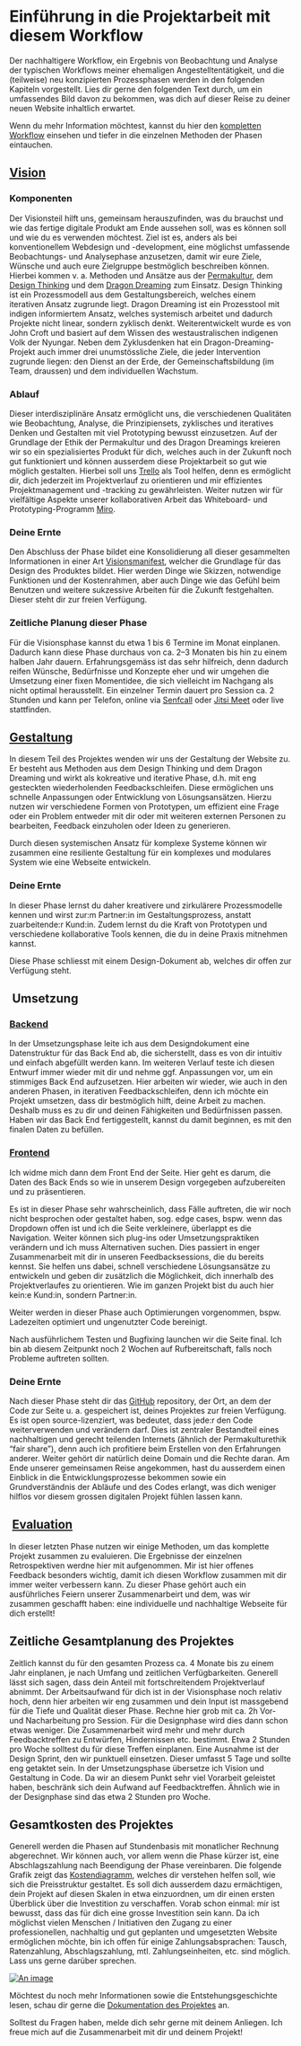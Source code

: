 # Einführung in die Projektarbeit mit diesem Workflow

Der nachhaltigere Workflow, ein Ergebnis von Beobachtung und Analyse der typischen Workflows meiner ehemaligen Angestelltentätigkeit, und die (teilweise) neu konzipierten Prozessphasen werden in den folgenden Kapiteln vorgestellt. Lies dir gerne den folgenden Text durch, um ein umfassendes Bild davon zu bekommen, was dich auf dieser Reise zu deiner neuen Website inhaltlich erwartet.

Wenn du mehr Information möchtest, kannst du hier den [kompletten Workflow](https://trello.com/w/userworkspaceaa1c57b2e62ef5488e9680dea9d99fce) einsehen und tiefer in die einzelnen Methoden der Phasen eintauchen.

## [Vision](https://trello.com/b/DQbLT8JS/vision)

### Komponenten

Der Visionsteil hilft uns, gemeinsam herauszufinden, was du brauchst und wie das fertige digitale Produkt am Ende aussehen soll, was es können soll und wie du es verwenden möchtest. Ziel ist es, anders als bei konventionellem Webdesign und -development, eine möglichst umfassende Beobachtungs- und Analysephase anzusetzen, damit wir eure Ziele, Wünsche und auch eure Zielgruppe bestmöglich beschreiben können. Hierbei kommen v. a. Methoden und Ansätze aus der [Permakultur](https://www.permakultur.de/was-ist-permakultur), dem [Design Thinking](https://www.interaction-design.org/literature/topics/design-thinking) und dem [Dragon Dreaming](https://dragondreaming.org/) zum Einsatz. Design Thinking ist ein Prozessmodell aus dem Gestaltungsbereich, welches einem iterativen Ansatz zugrunde liegt. Dragon Dreaming ist ein Prozesstool mit indigen informiertem Ansatz, welches systemisch arbeitet und dadurch Projekte nicht linear, sondern zyklisch denkt. Weiterentwickelt wurde es von John Croft und basiert auf dem Wissen des westaustralischen indigenen Volk der Nyungar. Neben dem Zyklusdenken hat ein Dragon-Dreaming-Projekt auch immer drei unumstössliche Ziele, die jeder Intervention zugrunde liegen: den Dienst an der Erde, der Gemeinschaftsbildung (im Team, draussen) und dem individuellen Wachstum.

### Ablauf

Dieser interdisziplinäre Ansatz ermöglicht uns, die verschiedenen Qualitäten wie Beobachtung, Analyse, die Prinzipiensets, zyklisches und iteratives Denken und Gestalten mit viel Prototyping bewusst einzusetzen. Auf der Grundlage der Ethik der Permakultur und des Dragon Dreamings kreieren wir so ein spezialisiertes Produkt für dich, welches auch in der Zukunft noch gut funktioniert und können ausserdem diese Projektarbeit so gut wie möglich gestalten. Hierbei soll uns [Trello](https://trello.com/) als Tool helfen, denn es ermöglicht dir, dich jederzeit im Projektverlauf zu orientieren und mir effizientes Projektmanagement und -tracking zu gewährleisten. Weiter nutzen wir für vielfältige Aspekte unserer kollaborativen Arbeit das Whiteboard- und Prototyping-Programm [Miro](https://miro.com/).
<!-- 
Konkret werden wir in der Visionsphase viele Fragen wie bspw. das [Initial Interview](../../workflow/detailed/vision.md#initial-interview) oder die [9 Ways Of Observation](../../workflow/detailed/vision.md#9-ways-of-observation) durcharbeiten, aber auch träumerisch und maximalplanerisch mit dem [Traumkreis](../../workflow/detailed/vision.md#traumkreis) und den [Traumskizzen](../../workflow/detailed/vision.md#traumskizzen) erkunden, was denn abseits der Ratio so möglich sein kann. Hieraus werden wir dann eine starke [Vision](../../workflow/detailed/vision.md#vision) kreieren, die uns als Nordstern während unserer gemeinsamen Zusammenarbeit dient und uns immer wieder zu dem zurückführt was dir wichtig ist, sollten wir mal zu sehr im Detail gefangen sein.  -->

### Deine Ernte

Den Abschluss der Phase bildet eine Konsolidierung all dieser gesammelten Informationen in einer Art [Visionsmanifest](../../workflow/detailed/vision.md#visionsmanifest), welcher die Grundlage für das Design des Produktes bildet. Hier werden Dinge wie Skizzen, notwendige Funktionen und der Kostenrahmen, aber auch Dinge wie das Gefühl beim Benutzen und weitere sukzessive Arbeiten für die Zukunft festgehalten. Dieser steht dir zur freien Verfügung.

<!-- Generell sind die verschiedenen Karten chronologisch angeordnet, d. h., kommen auch ungefähr nacheinander zum Einsatz. Allerdings kann es auch einige Methoden und Interventionen im Backlog geben, die wir vielleicht nie oder erst später / früher brauchen. Das kommt ganz auf deinen / euren Prozess an. Betrachte(t) sie einfach als eine Art Werkzeugkoffer mit Handlungsempfehlung, aus dem wir bei Bedarf das herausnehmen, was uns weiterhilft. Du/ihr bist/seid herzlich dazu eingeladen, hier auch weitere Methoden vorzuschlagen oder anzupassen, wenn dir / euch das hilfreich erscheint. -->

### Zeitliche Planung dieser Phase

Für die Visionsphase kannst du etwa 1 bis 6 Termine im Monat einplanen. Dadurch kann diese Phase durchaus von ca. 2–3 Monaten bis hin zu einem halben Jahr dauern. Erfahrungsgemäss ist das sehr hilfreich, denn dadurch reifen Wünsche, Bedürfnisse und Konzepte eher und wir umgehen die Umsetzung einer fixen Momentidee, die sich vielleicht im Nachgang als nicht optimal herausstellt. Ein einzelner Termin dauert pro Session ca. 2 Stunden und kann per Telefon, online via [Senfcall](https://www.senfcall.de/) oder [Jitsi Meet](https://meet.jit.si/?rCounter=1) oder live stattfinden.

## [Gestaltung](https://trello.com/b/eBY2NCgr)

In diesem Teil des Projektes wenden wir uns der Gestaltung der Website zu. Er besteht aus Methoden aus dem Design Thinking und dem Dragon Dreaming und wirkt als kokreative und iterative Phase, d.h. mit eng gesteckten wiederholenden Feedbackschleifen. Diese ermöglichen uns schnelle Anpassungen oder Entwicklung von Lösungsansätzen. Hierzu nutzen wir verschiedene Formen von Prototypen, um effizient eine Frage oder ein Problem entweder mit dir oder mit weiteren externen Personen zu bearbeiten, Feedback einzuholen oder Ideen zu generieren.

Durch diesen systemischen Ansatz für komplexe Systeme können wir zusammen eine resiliente Gestaltung für ein komplexes und modulares System wie eine Webseite entwickeln.

### Deine Ernte

In dieser Phase lernst du daher kreativere und zirkulärere Prozessmodelle kennen und wirst zur:m Partner:in im Gestaltungsprozess, anstatt zuarbeitende:r Kund:in. Zudem lernst du die Kraft von Prototypen und verschiedene kollaborative Tools kennen, die du in deine Praxis mitnehmen kannst.

Diese Phase schliesst mit einem Design-Dokument ab, welches dir offen zur Verfügung steht.

##  Umsetzung

### [Backend](https://trello.com/b/ygakLN72)

In der Umsetzungsphase leite ich aus dem Designdokument eine Datenstruktur für das Back End ab, die sicherstellt, dass es von dir intuitiv und einfach abgefüllt werden kann. Im weiteren Verlauf teste ich diesen Entwurf immer wieder mit dir und nehme ggf. Anpassungen vor, um ein stimmiges Back End aufzusetzen. Hier arbeiten wir wieder, wie auch in den anderen Phasen, in iterativen Feedbackschleifen, denn ich möchte ein Projekt umsetzen, dass dir bestmöglich hilft, deine Arbeit zu machen. Deshalb muss es zu dir und deinen Fähigkeiten und Bedürfnissen passen. Haben wir das Back End fertiggestellt, kannst du damit beginnen, es mit den finalen Daten zu befüllen.

<!-- werden wir uns als erstes auf einen nachhaltigen Hoster festlegen. Hier unterstütze ich dich bei der Auswahl und der Bestellung oder des Umzugs deiner Domain, der Einrichtung eines Mailaccounts für deine Domain etc. Im nächsten Schritt nehme ich auf Grundlage des Designdokumentes eine https://trello.com/c/iQ7PBJFa/8-strukturelle-analyse  vor, d. h. ich leite ab, welche Datenfelder das Back End braucht, damit es von dir intuitiv und einfach abgefüllt werden kann. Dies passiert in enger Anlehnung an das Design, damit bestmöglich abstrakte Datenbankmasken verhindert werden können und dir klar ist, woran du grade arbeitest.  -->

### [Frontend](https://trello.com/b/IPhgggyv)

Ich widme mich dann dem Front End der Seite. Hier geht es darum, die Daten des Back Ends so wie in unserem Design vorgegeben aufzubereiten und zu präsentieren.

 <!-- Wie auch im Design sind hier echte Beispieldaten von dir wie Texte, Bilder, ggf. Videos, dein Logo, etc. sehr wichtig, um mit echten Daten zu gestalten und zu entwickeln., da Blindtext wie lorem ipsum anders umbricht als unsere Sprache und dadurch das Layout verändern kann. Ausserdem wird für dich einfacher, einen Bezug herzustellen. -->

Es ist in dieser Phase sehr wahrscheinlich, dass Fälle auftreten, die wir noch nicht besprochen oder gestaltet haben, sog. edge cases, bspw. wenn das Dropdown offen ist und ich die Seite verkleinere, überlappt es die Navigation. Weiter können sich plug-ins oder Umsetzungspraktiken verändern und ich muss Alternativen suchen. Dies passiert in enger Zusammenarbeit mit dir in unseren Feedbacksessions, die du bereits kennst. Sie helfen uns dabei, schnell verschiedene Lösungsansätze zu entwickeln und geben dir zusätzlich die Möglichkeit, dich innerhalb des Projektverlaufes zu orientieren. Wie im ganzen Projekt bist du auch hier kein:e Kund:in, sondern Partner:in.

Weiter werden in dieser Phase auch Optimierungen vorgenommen, bspw. Ladezeiten optimiert und ungenutzter Code bereinigt.

Nach ausführlichem Testen und Bugfixing launchen wir die Seite final. Ich bin ab diesem Zeitpunkt noch 2 Wochen auf Rufbereitschaft, falls noch Probleme auftreten sollten.

<!-- Ist die Seite zu ca. 80% umgesetzt, werde ich sie für eine <https://trello.com/c/MGv45kI7/11-interim-evaluation> auf einer Subdomain  (<www.dev.deinedomain.com>) live schalten (deployen), um etwaige bugs, edge cases und Browserinkompatibilitäten direkt feststellen und beheben zu können. In dieser Schlussphase wird sich unsere Zusammenarbeit noch einmal intensivieren, denn je mehr Augenpaare die Seite auf Designabweichungen untersuchen, desto besser. Wenn wir mit dem Ergebnis zufrieden sind, wird sie final live geschaltet, dieses Mal auf <www.deinedomain.com>. Ich bin ab diesem Zeitpunkt noch 2 Wochen sozusagen auf Rufbereitschaft für ein <https://trello.com/c/40R6fXiz/14-bugfixing>, falls noch Probleme auftreten sollten. -->

### Deine Ernte

Nach dieser Phase steht dir das [GitHub](https://github.com/) repository, der Ort, an dem der Code zur Seite u. a. gespeichert ist, deines Projektes zur freien Verfügung. Es ist open source-lizenziert, was bedeutet, dass jede:r den Code weiterverwenden und verändern darf. Dies ist zentraler Bestandteil eines nachhaltigen und gerecht teilenden Internets (ähnlich der Permakulturethik “fair share”), denn auch ich profitiere beim Erstellen von den Erfahrungen anderer. Weiter gehört dir natürlich deine Domain und die Rechte daran. Am Ende unserer gemeinsamen Reise angekommen, hast du ausserdem einen Einblick in die Entwicklungsprozesse bekommen sowie ein Grundverständnis der Abläufe und des Codes erlangt, was dich weniger hilflos vor diesem grossen digitalen Projekt fühlen lassen kann.

##  [Evaluation](https://trello.com/b/Ya21BO5A)

In dieser letzten Phase nutzen wir einige Methoden, um das komplette Projekt zusammen zu evaluieren. Die Ergebnisse der einzelnen Retrospektiven werdne hier mit aufgenommen. Mir ist hier offenes Feedback besonders wichtig, damit ich diesen Workflow zusammen mit dir immer weiter verbessern kann. Zu dieser Phase gehört auch ein ausführliches Feiern unserer Zusammenarbeirt und dem, was wir zusammen geschafft haben: eine individuelle und nachhaltige Webseite für dich erstellt!

## Zeitliche Gesamtplanung des Projektes

Zeitlich kannst du für den gesamten Prozess ca. 4 Monate bis zu einem Jahr einplanen, je nach Umfang und zeitlichen Verfügbarkeiten.  Generell lässt sich sagen, dass dein Anteil mit fortschreitendem Projektverlauf abnimmt. Der Arbeitsaufwand für dich ist in der Visionsphase noch relativ hoch, denn hier arbeiten wir eng zusammen und dein Input ist massgebend für die Tiefe und Qualität dieser Phase. Rechne hier grob mit ca. 2h Vor- und Nacharbeitung pro Session. Für die Designphase wird dies dann schon etwas weniger. Die Zusammenarbeit wird mehr und mehr durch Feedbacktreffen zu Entwürfen, Hindernissen etc. bestimmt. Etwa 2 Stunden pro Woche solltest du für diese Treffen einplanen. Eine Ausnahme ist der Design Sprint, den wir punktuell einsetzen. Dieser umfasst 5 Tage und sollte eng getaktet sein. In der Umsetzungsphase übersetze ich Vision und Gestaltung in Code. Da wir an diesem Punkt sehr viel Vorarbeit geleistet haben, beschränk sich dein Aufwand auf Feedbacktreffen. Ähnlich wie in der Designphase sind das etwa 2 Stunden pro Woche.

## Gesamtkosten des Projektes

Generell werden die Phasen auf Stundenbasis mit monatlicher Rechnung abgerechnet. Wir können auch, vor allem wenn die Phase kürzer ist, eine Abschlagszahlung nach Beendigung der Phase vereinbaren. Die folgende Grafik zeigt das [Kostendiagramm](https://miro.com/app/board/uXjVL_R46IQ=/?share_link_id=562033574911), welches dir verstehen helfen soll, wie sich die Preisstruktur gestaltet. Es soll dich ausserdem dazu ermächtigen, dein Projekt auf diesen Skalen in etwa einzuordnen, um dir einen ersten Überblick über die Investition zu verschaffen. Vorab schon einmal: mir ist bewusst, dass das für dich eine grosse Investition sein kann. Da ich möglichst vielen Menschen / Initiativen den Zugang zu einer professionellen, nachhaltig und gut geplanten und umgesetzten Website ermöglichen möchte, bin ich offen für einige Zahlungsabsprachen: Tausch, Ratenzahlung, Abschlagszahlung, mtl. Zahlungseinheiten, etc. sind möglich. Lass uns gerne darüber sprechen.

<a href="https://miro.com/app/board/uXjVL_R46IQ=/" target="_blank">![An image](../../assets/images/kostendiagramm.png)</a>

Möchtest du noch mehr Informationen sowie die Entstehungsgeschichte lesen, schau dir gerne die [Dokumentation des Projektes](../documentation) an.

Solltest du Fragen haben, melde dich sehr gerne mit deinem Anliegen. Ich freue mich auf die Zusammenarbeit mit dir und deinem Projekt!

<!-- Solltest du Anmerkungen, Kritik oder Ideen haben, die du teilen möchtest, melde dich bitte gerne unter [dev@nadineprigann.de](mail.to:dev@nadineprigann.de). Ich freue mich immer auf Austausch und Kollaboration, denn dadurch kann ein resilienteres Projekt entstehen. -->

<!-- Für mich gingen mit dem Design des Workflows auch die Fragen der Repräsentation einher: wo wird dieser Workflow festgehalten? Wie wird er visuell dargestellt? Welche Aufgaben hat diese Visualisierung? Kann ich die reine Visualisierung mit einem Mehrwert verknüpfen? -->
